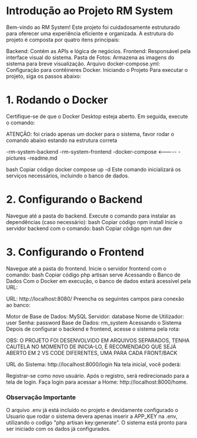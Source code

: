 # Introdução ao Projeto RM System
Bem-vindo ao RM System! Este projeto foi cuidadosamente estruturado para oferecer uma experiência eficiente e organizada. A estrutura do projeto é composta por quatro itens principais:

Backend: Contém as APIs e lógica de negócios.
Frontend: Responsável pela interface visual do sistema.
Pasta de Fotos: Armazena as imagens do sistema para breve visualização.
Arquivo docker-compose.yml: Configuração para contêineres Docker.
Iniciando o Projeto
Para executar o projeto, siga os passos abaixo:

# 1. Rodando o Docker
Certifique-se de que o Docker Desktop esteja aberto. Em seguida, execute o comando:

ATENÇÃO: foi criado apenas um docker para o sistema, favor rodar o comando abaixo estando na estrutura correta

-rm-system-backend
-rm-system-frontend
-docker-compose  <-----
-pictures
-readme.md

bash
Copiar código
docker compose up -d
Este comando inicializará os serviços necessários, incluindo o banco de dados.

# 2. Configurando o Backend
Navegue até a pasta do backend.
Execute o comando para instalar as dependências (caso necessário):
bash
Copiar código
npm install
Inicie o servidor backend com o comando:
bash
Copiar código
npm run dev
# 3. Configurando o Frontend
Navegue até a pasta do frontend.
Inicie o servidor frontend com o comando:
bash
Copiar código
php artisan serve
Acessando o Banco de Dados
Com o Docker em execução, o banco de dados estará acessível pela URL:

URL: http://localhost:8080/
Preencha os seguintes campos para conexão ao banco:

Motor de Base de Dados: MySQL
Servidor: database
Nome de Utilizador: user
Senha: password
Base de Dados: rm_system
Acessando o Sistema
Depois de configurar o backend e frontend, acesse o sistema pela rota:

OBS: O PROJETO FOI DESENVOLVIDO EM ARQUIVOS SEPARADOS, 
TENHA CAUTELA NO MOMENTO DE INICIA-LO, 
É RECOMENDADO QUE SEJÁ ABERTO EM 2 VS CODE DIFERENTES, UMA PARA CADA FRONT/BACK

URL do Sistema: http://localhost:8000/login
Na tela inicial, você poderá:

Registrar-se como novo usuário.
Após o registro, será redirecionado para a tela de login.
Faça login para acessar a Home: http://localhost:8000/home.

### Observação Importante
O arquivo .env já está incluído no projeto e devidamente configurado o Usuario que rodar o sistema devera apenas inserir a APP_KEY na .env, utilizando o codigo "php artisan key:generate". O sistema está pronto para ser iniciado com os dados já configurados.
